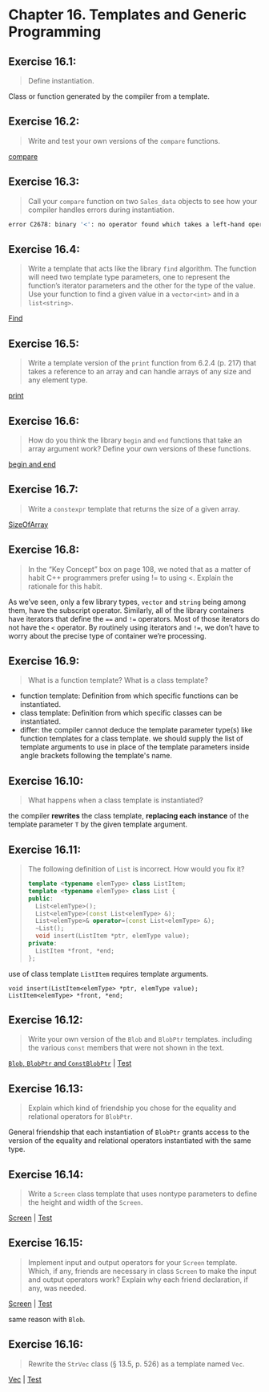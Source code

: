 Chapter 16. Templates and Generic Programming
=============================================

Exercise 16.1:
--------------

> Define instantiation.

Class or function generated by the compiler from a template.

Exercise 16.2:
--------------

> Write and test your own versions of the `compare` functions.

[compare](ex16_02_compare.h)

Exercise 16.3:
--------------

> Call your `compare` function on two `Sales_data` objects to see how your compiler handles errors during instantiation.

```sh
error C2678: binary '<': no operator found which takes a left-hand operand of type 'const Sales_data' (or there is no acceptable conversion)
```

Exercise 16.4:
--------------

> Write a template that acts like the library `find` algorithm. The function will need two template type parameters, one to represent the function’s iterator parameters and the other for the type of the value. Use your function to find a given value in a `vector<int>` and in a `list<string>`.

[Find](ex16_04_find.h)

Exercise 16.5:
--------------

> Write a template version of the `print` function from 6.2.4 (p. 217) that takes a reference to an array and can handle arrays of any size and any element type.

[print](ex16_05_print_array.h)

Exercise 16.6:
--------------

> How do you think the library `begin` and `end` functions that take an array argument work? Define your own versions of these functions.

[begin and end](ex16_06_begin_end.h)

Exercise 16.7:
--------------

> Write a `constexpr` template that returns the size of a given array.

[SizeOfArray](ex16_07_sizeof_array.h)

Exercise 16.8:
--------------

> In the “Key Concept” box on page 108, we noted that as a matter of habit C++ programmers prefer using != to using <. Explain the rationale for this habit.

As we’ve seen, only a few library types, `vector` and `string` being among them, have the subscript operator. Similarly, all of the library containers have iterators that define the `==` and `!=` operators. Most of those iterators do not have the `<` operator. By routinely using iterators and `!=`, we don’t have to worry about the precise type of container we’re processing.

Exercise 16.9:
--------------

> What is a function template? What is a class template?

-	function template: Definition from which specific functions can be instantiated.
-	class template: Definition from which specific classes can be instantiated.
-	differ: the compiler cannot deduce the template parameter type(s) like function templates for a class template. we should supply the list of template arguments to use in place of the template parameters inside angle brackets following the template's name.

Exercise 16.10:
---------------

> What happens when a class template is instantiated?

the compiler **rewrites** the class template, **replacing each instance** of the template parameter `T` by the given template argument.

Exercise 16.11:
---------------

> The following definition of `List` is incorrect. How would you fix it?
>
> ```cpp
> template <typename elemType> class ListItem;
> template <typename elemType> class List {
> public:
>   List<elemType>();
>   List<elemType>(const List<elemType> &);
>   List<elemType>& operator=(const List<elemType> &);
>   ~List();
>   void insert(ListItem *ptr, elemType value);
> private:
>   ListItem *front, *end;
> };
> ```

use of class template `ListItem` requires template arguments.

```
void insert(ListItem<elemType> *ptr, elemType value);
ListItem<elemType> *front, *end;
```

Exercise 16.12:
---------------

> Write your own version of the `Blob` and `BlobPtr` templates. including the various `const` members that were not shown in the text.

[`Blob`, `BlobPtr` and `ConstBlobPtr`](ex16_12_blob.h) | [Test](ex16_12_blob_test.cpp)

Exercise 16.13:
---------------

> Explain which kind of friendship you chose for the equality and relational operators for `BlobPtr`.

General friendship that each instantiation of `BlobPtr` grants access to the version of the equality and relational operators instantiated with the same type.

Exercise 16.14:
---------------

> Write a `Screen` class template that uses nontype parameters to define the height and width of the `Screen`.

[Screen](ex16_14_screen.h) | [Test](ex16_14_screen_test.cpp)

Exercise 16.15:
---------------

> Implement input and output operators for your `Screen` template. Which, if any, friends are necessary in class `Screen` to make the input and output operators work? Explain why each friend declaration, if any, was needed.

[Screen](ex16_14_screen.h) | [Test](ex16_14_screen_test.cpp)

same reason with `Blob`.

Exercise 16.16:
---------------

> Rewrite the `StrVec` class (§ 13.5, p. 526) as a template named `Vec`.

[Vec](ex16_16_vec.h) | [Test](ex16_16_vec_test.cpp)
